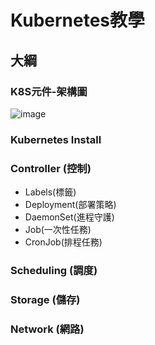 # Kubernetes教學
## 大綱
### K8S元件-架構圖
![image](https://user-images.githubusercontent.com/39659664/223367119-31500a4d-eb9e-45cb-9f45-43941792d6eb.png)
### Kubernetes Install  
### Controller (控制)
* Labels(標籤)
* Deployment(部署策略)
* DaemonSet(進程守護)
* Job(一次性任務)
* CronJob(排程任務)
### Scheduling (調度)
### Storage (儲存)
### Network (網路)
